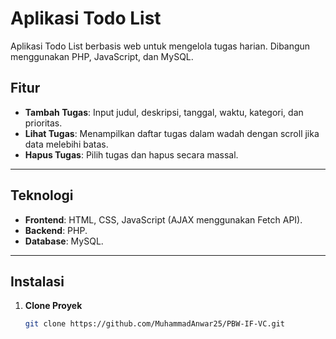 # Aplikasi Todo List

Aplikasi Todo List berbasis web untuk mengelola tugas harian. Dibangun menggunakan PHP, JavaScript, dan MySQL.

## Fitur

- **Tambah Tugas**: Input judul, deskripsi, tanggal, waktu, kategori, dan prioritas.
- **Lihat Tugas**: Menampilkan daftar tugas dalam wadah dengan scroll jika data melebihi batas.
- **Hapus Tugas**: Pilih tugas dan hapus secara massal.

---

## Teknologi

- **Frontend**: HTML, CSS, JavaScript (AJAX menggunakan Fetch API).
- **Backend**: PHP.
- **Database**: MySQL.

---

## Instalasi

1. **Clone Proyek**
   ```bash
   git clone https://github.com/MuhammadAnwar25/PBW-IF-VC.git
